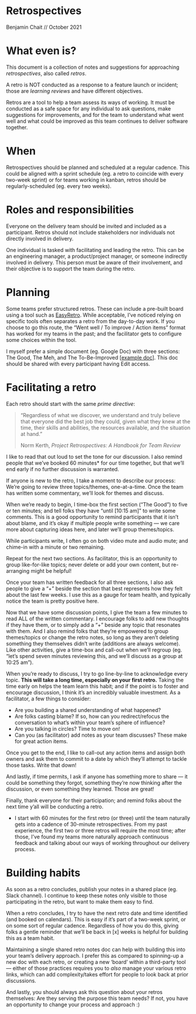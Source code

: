 # Retrospectives

Benjamin Chait // October 2021

# What even is?

This document is a collection of notes and suggestions for approaching *retrospectives*, also called *retros*.

A retro is NOT conducted as a response to a feature launch or incident; those are *learning reviews* and have different objectives.

Retros are a tool to help a team assess its ways of working. It must be conducted as a safe space for any individual to ask questions, make suggestions for improvements, and for the team to understand what went well and what could be improved as this team continues to deliver software together.

# When

Retrospectives should be planned and scheduled at a regular cadence. This could be aligned with a sprint schedule (eg. a retro to coincide with every two-week sprint) or for teams working in kanban, retros should be regularly-scheduled (eg. every two weeks).

# Roles and responsibilities

Everyone on the delivery team should be invited and included as a participant. Retros should not include stakeholders nor individuals not directly involved in delivery.

One individual is tasked with facilitating and leading the retro. This can be an engineering manager, a product/project manager, or someone indirectly involved in delivery. This person must be aware of their involvement, and their objective is to support the team during the retro.

# Planning

Some teams prefer structured retros. These can include a pre-built board using a tool such as [EasyRetro](https://easyretro.io). While acceptable, I’ve noticed relying on specific tools often separates a retro from the day-to-day work. If you choose to go this route, the “Went well / To improve / Action items” format has worked for my teams in the past; and the facilitator gets to configure some choices within the tool.

I myself prefer a simple document (eg. Google Doc) with three sections: The Good, The Meh, and The To-Be-Improved [[example doc](https://docs.google.com/document/d/10EINucqdQNT_lQmgxRz57o1U_D13UaaYPhktIBgUkug/edit?usp=sharing)]. This doc should be shared with every participant having Edit access.

# Facilitating a retro

Each retro should start with the same *prime directive*: 
> “Regardless of what we discover, we understand and truly believe that everyone did the best job they could, given what they knew at the time, their skills and abilities, the resources available, and the situation at hand.”
> 
> Norm Kerth, *Project Retrospectives: A Handbook for Team Review*

I like to read that out loud to set the tone for our discussion. I also remind people that we’ve booked 60 minutes* for our time together, but that we’ll end early if no further discussion is warranted.

If anyone is new to the retro, I take a moment to describe our process: We’re going to review three topics/themes, one-at-a-time. Once the team has written some commentary, we’ll look for themes and discuss.

When we’re ready to begin, I time-box the first section (“The Good”) to five or ten minutes; and tell folks they have “until [10:15 am]” to write some comments. This is a good opportunity to remind participants that it isn’t about blame, and it’s okay if multiple people write something — we care more about capturing ideas here, and later we’ll group themes/topics.

While participants write, I often go on both video mute and audio mute; and chime-in with a minute or two remaining.

Repeat for the next two sections. As facilitator, this is an opportunity to group like-for-like topics; never delete or add your own content, but re-arranging might be helpful!

Once your team has written feedback for all three sections, I also ask people to give a “+” beside the section that best represents how they felt about the last few weeks. I use this as a gauge for team health, and typically notice the team is pretty positive here.

Now that we have some discussion points, I give the team a few minutes to read ALL of the written commentary. I encourage folks to add new thoughts if they have them, or to simply add a “+” beside any topic that resonates with them. And I also remind folks that they’re empowered to group themes/topics or change the retro notes, so long as they aren’t deleting something they themselves didn’t write (additions are always welcome). Like other activities, give a time-box and call-out when we’ll regroup (eg. “let’s spend seven minutes reviewing this, and we’ll discuss as a group at 10:25 am”).

When you’re ready to discuss, I try to go line-by-line to acknowledge every topic. **This will take a long time, especially on your first retro.** Taking the time early on helps the team learn this habit; and if the point is to foster and encourage discussion, I think it’s an incredibly valuable investment. As a facilitator, a few things to consider:
* Are you building a shared understanding of what happened?
* Are folks casting blame? If so, how can you redirect/refocus the conversation to what’s within your team’s sphere of influence?
* Are you talking in circles? Time to move on!
* Can you (as facilitator) add notes as your team discusses? These make for great action items.

Once you get to the end, I like to call-out any action items and assign both owners and ask them to commit to a date by which they’ll attempt to tackle those tasks. Write that down!

And lastly, if time permits, I ask if anyone has something more to share — it could be something they forgot, something they’re now thinking after the discussion, or even something they learned. Those are great!

Finally, thank everyone for their participation; and remind folks about the next time y’all will be conducting a retro.

* I start with 60 minutes for the first retro (or three) until the team naturally gets into a cadence of 30-minute retrospectives. From my past experience, the first two or three retros will require the most time; after those, I’ve found my teams more naturally approach continuous feedback and talking about our ways of working throughout our delivery process.

# Building habits

As soon as a retro concludes, publish your notes in a shared place (eg. Slack channel). I continue to keep these notes only visible to those participating in the retro, but want to make them easy to find.

When a retro concludes, I try to have the next retro date and time identified (and booked on calendars). This is easy if it’s part of a two-week sprint, or on some sort of regular cadence. Regardless of how you do this, giving folks a gentle reminder that we’ll be back in [x] weeks is helpful for building this as a team habit.

Maintaining a single shared retro notes doc can help with building this into your team’s delivery approach. I prefer this as compared to spinning-up a new doc with each retro, or creating a new ‘board’ within a third-party tool — either of those practices requires you to *also* manage your various retro links, which can add complexity/takes effort for people to look back at prior discussions.

And lastly, you should always ask this question about your retros themselves: Are they serving the purpose this team needs? If not, you have an opportunity to change your process and approach :)